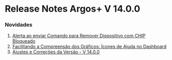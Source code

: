 # Release Notes Argos+ V 14.0.0

### Novidades <a href="#novidades-da-versao" id="novidades-da-versao"></a>

1. [Alerta ao enviar Comando para Remover Dispositivo com CHIP Bloqueado](validacao-e-remocao-do-dispositivo-com-chip-bloqueado.md)
2. [Facilitando a Compreensão dos Gráficos: Ícones de Ajuda no Dashboard](facilitando-a-compreensao-dos-graficos-icones-de-ajuda-no-dashboard.md)
3. [Ajustes e Correções da Versão - V 14.0.0](ajustes-e-correcoes-da-versao-v-14.0.0.md)
